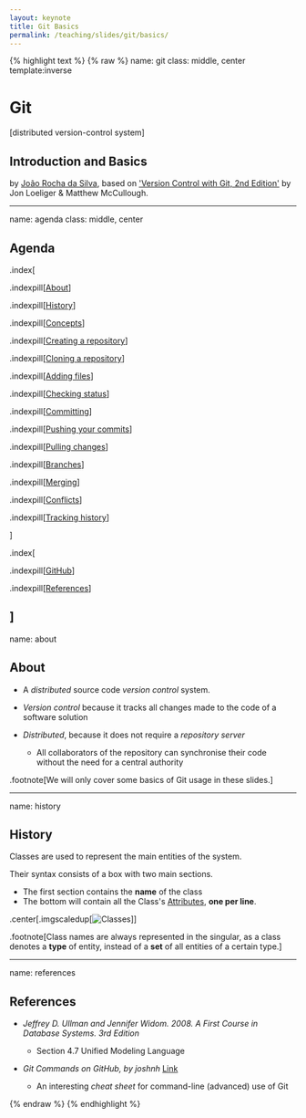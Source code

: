 ```yaml
---
layout: keynote
title: Git Basics
permalink: /teaching/slides/git/basics/
---
```

{% highlight text %}
{% raw %}
name: git
class: middle, center
template:inverse

# Git 
[distributed version-control system] 

## Introduction and Basics
by [João Rocha da Silva](https://silvae86.github.io), based on ['Version Control with Git, 2nd Edition'](https://www.oreilly.com/library/view/version-control-with/9781449345037/) by Jon Loeliger & Matthew McCullough.

---
name: agenda
class: middle, center

## Agenda
.index[

.indexpill[[About](#about)]

.indexpill[[History](#history)]

.indexpill[[Concepts](#concepts)]

.indexpill[[Creating a repository](#creating)]

.indexpill[[Cloning a repository](#clone)]

.indexpill[[Adding files](#adding)]

.indexpill[[Checking status](#status)]

.indexpill[[Committing](#committing)]

.indexpill[[Pushing your commits](#pushing)]

.indexpill[[Pulling changes](#pulling)]

.indexpill[[Branches](#branches)]

.indexpill[[Merging](#merging)]

.indexpill[[Conflicts](#conflicts)]

.indexpill[[Tracking history](#log)]

]

.index[

.indexpill[[GitHub](#github)]

.indexpill[[References](#references)]

]
---
name: about
## About

- A *distributed* source code *version control* system. 

- *Version control* because it tracks all changes made to the code of a software solution

- *Distributed*, because it does not require a *repository server*
	- All collaborators of the repository can synchronise their code without the need for a central authority

.footnote[We will only cover some basics of Git usage in these slides.]

---
name: history
## History

Classes are used to represent the main entities of the system. 

Their syntax consists of a box with two main sections.

- The first section contains the **name** of the class 
- The bottom will contain all the Class's [Attributes](#attributes), **one per line**. 

.center[.imgscaledup[![Classes](diagrams/UMLDiagrams/Classes.svg)]]

.footnote[Class names are always represented in the singular, as a class denotes a **type** of entity, instead of a **set** of all entities of a certain type.]

---
name: references
## References

- *Jeffrey D. Ullman and Jennifer Widom. 2008. A First Course in Database Systems. 3rd Edition*
	- Section 4.7 Unified Modeling Language

- *Git Commands on GitHub, by joshnh* [Link](https://github.com/joshnh/Git-Commands)
	- An interesting *cheat sheet* for command-line (advanced) use of Git

{% endraw %}
{% endhighlight %}